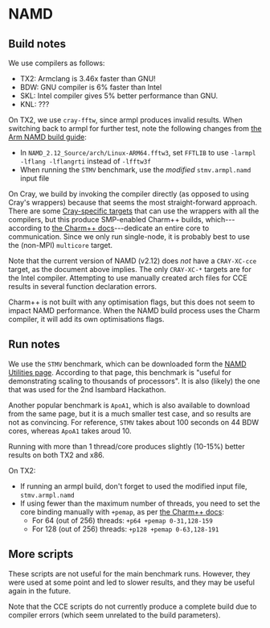 # NAMD

## Build notes

We use compilers as follows:

- TX2: Armclang is 3.46x faster than GNU!
- BDW: GNU compiler is 6% faster than Intel
- SKL: Intel compiler gives 5% better performance than GNU.
- KNL: ???

On TX2, we use `cray-fftw`, since armpl produces invalid results. When switching back to armpl for further test, note the following changes from [the Arm NAMD build guide](https://developer.arm.com/products/software-development-tools/hpc/resources/porting-and-tuning/building-namd-with-arm-compiler):

- In `NAMD_2.12_Source/arch/Linux-ARM64.fftw3`, set `FFTLIB` to use `-larmpl -lflang -lflangrti` instead of `-lfftw3f`
- When running the `STMV` benchmark, use the _modified_ `stmv.armpl.namd` input file

On Cray, we build by invoking the compiler directly (as opposed to using Cray's wrappers) because that seems the most straight-forward approach. There are some [Cray-specific targets](http://docs.cray.com/books/S-2802-10//S-2802-10.pdf) that can use the wrappers with all the compilers, but this produce SMP-enabled Charm++ builds, which---according to [the Charm++ docs](https://charm.cs.illinois.edu/manuals/html/charm++/manual-1p.html#sec:run)---dedicate an entire core to communication. Since we only run single-node, it is probably best to use the (non-MPI) `multicore` target.

Note that the current version of NAMD (v2.12) does _not_ have a `CRAY-XC-cce` target, as the document above implies. The only `CRAY-XC-*` targets are for the Intel compiler. Attempting to use manually created arch files for CCE results in several function declaration errors.

Charm++ is not built with any optimisation flags, but this does not seem to impact NAMD performance. When the NAMD build process uses the Charm compiler, it will add its own optimisations flags.

## Run notes

We use the `STMV` benchmark, which can be downloaded form the [NAMD Utilities page](https://www-s.ks.uiuc.edu/Research/namd/utilities/). According to that page, this benchmark is "useful for demonstrating scaling to thousands of processors". It is also (likely) the one that was used for the 2nd Isambard Hackathon.

Another popular benchmark is `ApoA1`, which is also available to download from the same page, but it is a much smaller test case, and so results are not as convincing. For reference, `STMV` takes about 100 seconds on 44 BDW cores, whereas `ApoA1` takes aroud 10.

Running with more than 1 thread/core produces slightly (10-15%) better results on both TX2 and x86.

On TX2:

- If running an armpl build, don't forget to used the modified input file, `stmv.armpl.namd`
- If using fewer than the maximum number of threads, you need to set the core binding manually with `+pemap`, as per [the Charm++ docs](https://charm.cs.illinois.edu/manuals/html/charm++/manual-1p.html#sec:run):
     - For 64 (out of 256) threads: `+p64 +pemap 0-31,128-159`
     - For 128 (out of 256) threads: `+p128 +pemap 0-63,128-191`

## More scripts

These scripts are not useful for the main benchmark runs. However, they were used at some point and led to slower results, and they may be useful again in the future.

Note that the CCE scripts do not currently produce a complete build due to compiler errors (which seem unrelated to the build parameters).

